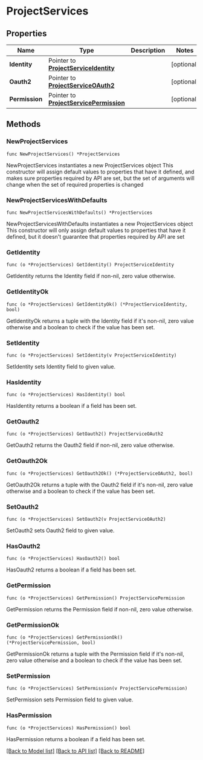 # ProjectServices

## Properties

Name | Type | Description | Notes
------------ | ------------- | ------------- | -------------
**Identity** | Pointer to [**ProjectServiceIdentity**](ProjectServiceIdentity.md) |  | [optional] 
**Oauth2** | Pointer to [**ProjectServiceOAuth2**](ProjectServiceOAuth2.md) |  | [optional] 
**Permission** | Pointer to [**ProjectServicePermission**](ProjectServicePermission.md) |  | [optional] 

## Methods

### NewProjectServices

`func NewProjectServices() *ProjectServices`

NewProjectServices instantiates a new ProjectServices object
This constructor will assign default values to properties that have it defined,
and makes sure properties required by API are set, but the set of arguments
will change when the set of required properties is changed

### NewProjectServicesWithDefaults

`func NewProjectServicesWithDefaults() *ProjectServices`

NewProjectServicesWithDefaults instantiates a new ProjectServices object
This constructor will only assign default values to properties that have it defined,
but it doesn't guarantee that properties required by API are set

### GetIdentity

`func (o *ProjectServices) GetIdentity() ProjectServiceIdentity`

GetIdentity returns the Identity field if non-nil, zero value otherwise.

### GetIdentityOk

`func (o *ProjectServices) GetIdentityOk() (*ProjectServiceIdentity, bool)`

GetIdentityOk returns a tuple with the Identity field if it's non-nil, zero value otherwise
and a boolean to check if the value has been set.

### SetIdentity

`func (o *ProjectServices) SetIdentity(v ProjectServiceIdentity)`

SetIdentity sets Identity field to given value.

### HasIdentity

`func (o *ProjectServices) HasIdentity() bool`

HasIdentity returns a boolean if a field has been set.

### GetOauth2

`func (o *ProjectServices) GetOauth2() ProjectServiceOAuth2`

GetOauth2 returns the Oauth2 field if non-nil, zero value otherwise.

### GetOauth2Ok

`func (o *ProjectServices) GetOauth2Ok() (*ProjectServiceOAuth2, bool)`

GetOauth2Ok returns a tuple with the Oauth2 field if it's non-nil, zero value otherwise
and a boolean to check if the value has been set.

### SetOauth2

`func (o *ProjectServices) SetOauth2(v ProjectServiceOAuth2)`

SetOauth2 sets Oauth2 field to given value.

### HasOauth2

`func (o *ProjectServices) HasOauth2() bool`

HasOauth2 returns a boolean if a field has been set.

### GetPermission

`func (o *ProjectServices) GetPermission() ProjectServicePermission`

GetPermission returns the Permission field if non-nil, zero value otherwise.

### GetPermissionOk

`func (o *ProjectServices) GetPermissionOk() (*ProjectServicePermission, bool)`

GetPermissionOk returns a tuple with the Permission field if it's non-nil, zero value otherwise
and a boolean to check if the value has been set.

### SetPermission

`func (o *ProjectServices) SetPermission(v ProjectServicePermission)`

SetPermission sets Permission field to given value.

### HasPermission

`func (o *ProjectServices) HasPermission() bool`

HasPermission returns a boolean if a field has been set.


[[Back to Model list]](../README.md#documentation-for-models) [[Back to API list]](../README.md#documentation-for-api-endpoints) [[Back to README]](../README.md)


